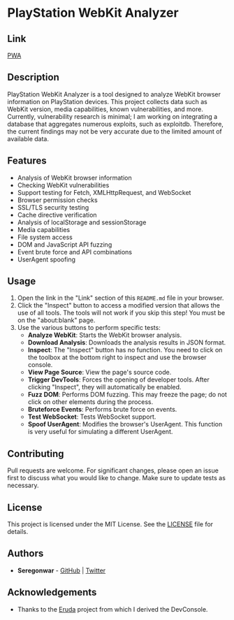 # PlayStation WebKit Analyzer

## Link
[PWA](https://seregonwar.github.io/PWA/)

## Description

PlayStation WebKit Analyzer is a tool designed to analyze WebKit browser information on PlayStation devices. This project collects data such as WebKit version, media capabilities, known vulnerabilities, and more. Currently, vulnerability research is minimal; I am working on integrating a database that aggregates numerous exploits, such as exploitdb. Therefore, the current findings may not be very accurate due to the limited amount of available data.

## Features

- Analysis of WebKit browser information
- Checking WebKit vulnerabilities
- Support testing for Fetch, XMLHttpRequest, and WebSocket
- Browser permission checks
- SSL/TLS security testing
- Cache directive verification
- Analysis of localStorage and sessionStorage
- Media capabilities
- File system access
- DOM and JavaScript API fuzzing
- Event brute force and API combinations
- UserAgent spoofing

## Usage

1. Open the link in the "Link" section of this `README.md` file in your browser.
2. Click the "Inspect" button to access a modified version that allows the use of all tools. The tools will not work if you skip this step! You must be on the "about:blank" page.
3. Use the various buttons to perform specific tests:
    - **Analyze WebKit**: Starts the WebKit browser analysis.
    - **Download Analysis**: Downloads the analysis results in JSON format.
    - **Inspect**: The "Inspect" button has no function. You need to click on the toolbox at the bottom right to inspect and use the browser console.
    - **View Page Source**: View the page's source code.
    - **Trigger DevTools**: Forces the opening of developer tools. After clicking "Inspect", they will automatically be enabled.
    - **Fuzz DOM**: Performs DOM fuzzing. This may freeze the page; do not click on other elements during the process.
    - **Bruteforce Events**: Performs brute force on events.
    - **Test WebSocket**: Tests WebSocket support.
    - **Spoof UserAgent**: Modifies the browser's UserAgent. This function is very useful for simulating a different UserAgent.

## Contributing

Pull requests are welcome. For significant changes, please open an issue first to discuss what you would like to change. Make sure to update tests as necessary.

## License

This project is licensed under the MIT License. See the [LICENSE](LICENSE) file for details.

## Authors

- **Seregonwar** - [GitHub](https://github.com/SeregonWar) | [Twitter](https://x.com/SeregonWar)

## Acknowledgements

- Thanks to the [Eruda](https://github.com/liriliri/eruda) project from which I derived the DevConsole.
